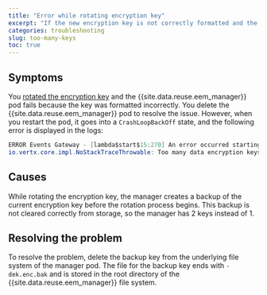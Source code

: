 ```yaml
---
title: "Error while rotating encryption key"
excerpt: "If the new encryption key is not correctly formatted and the manager pod is deleted, then it can fail to restart with `Too many keys` error."
categories: troubleshooting
slug: too-many-keys
toc: true
---
```


## Symptoms

You [rotated the encryption key](../../security/data-encryption#rotating-the-encryption-key) and the {{site.data.reuse.eem_manager}} pod fails because the key was formatted incorrectly. You delete the {{site.data.reuse.eem_manager}} pod to resolve the issue. However, when you restart the pod, it goes into a `CrashLoopBackOff` state, and the following error is displayed in the logs:  

```java
ERROR Events Gateway - [lambda$start$15:270] An error occurred starting the gateway verticle Bootstrap.
io.vertx.core.impl.NoStackTraceThrowable: Too many data encryption keys found, unable to start storage provider
```

## Causes

While rotating the encryption key, the manager creates a backup of the current encryption key before the rotation process begins. This backup is not cleared correctly from storage, so the manager has 2 keys instead of 1. 

## Resolving the problem

To resolve the problem, delete the backup key from the underlying file system of the manager pod. The file for the backup key ends with `-dek.enc.bak` and is stored in the root directory of the {{site.data.reuse.eem_manager}} file system.
